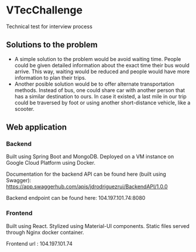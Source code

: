 # VTecChallenge
Technical test for interview process
## Solutions to the problem
* A simple solution to the problem would be avoid waiting time. People could be given detailed information about the exact time their bus would arrive. This way, waiting would be reduced and people would have more information to plan their trips.
* Another posible solution would be to offer alternate transportation methods. Instead of bus, one could share car with another person that has a similar destination to ours. In case it existed, a last mile in our trip could be traversed by foot or using another short-distance vehicle, like a scooter.
## Web application
### Backend

Built using Spring Boot and MongoDB. Deployed on a VM instance on Google Cloud Platform using Docker.

Documentation for the backend API can be found here (built using Swagger): https://app.swaggerhub.com/apis/jdrodriguezrui/BackendAPI/1.0.0

Backend endpoint can be found here: 104.197.101.74:8080

### Frontend

Built using React. Stylized using Material-UI components. Static files served through Nginx docker container.

Frontend url : 104.197.101.74


